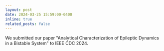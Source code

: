 ```yaml
---
layout: post
date: 2024-03-25 15:59:00-0400
inline: true
related_posts: false
---
```


We submitted our paper "Analytical Characterization of Epileptic Dynamics in a Bistable System" to IEEE CDC 2024.
